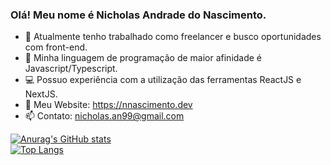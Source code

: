 ### Olá! Meu nome é Nicholas Andrade do Nascimento.

<!--
**NicholasNascimento/NicholasNascimento** is a ✨ _special_ ✨ repository because its `README.md` (this file) appears on your GitHub profile.

Here are some ideas to get you started:

- 🔭 I’m currently working on ...
- 🌱 I’m currently learning ...
- 👯 I’m looking to collaborate on ...
- 🤔 I’m looking for help with ...
- 💬 Ask me about ...
- 📫 How to reach me: ...
- 😄 Pronouns: ...
- ⚡ Fun fact: ...
-->

- 🔭 Atualmente tenho trabalhado como freelancer e busco oportunidades com front-end.
- 💜 Minha linguagem de programação de maior afinidade é Javascript/Typescript.
- 💻 Possuo experiência com a utilização das ferramentas ReactJS e NextJS.
- 🔗 Meu Website: https://nnascimento.dev
- 📫 Contato: nicholas.an99@gmail.com

[![Anurag's GitHub stats](https://github-readme-stats-two-rho-12.vercel.app/api?username=NicholasNascimento&show_icons=true&theme=tokyonight)](https://github.com/anuraghazra/github-readme-stats)
<br/>
[![Top Langs](https://github-readme-stats-two-rho-12.vercel.app/api/top-langs/?username=NicholasNascimento&theme=tokyonight&layout=compact)](https://github.com/anuraghazra/github-readme-stats)
